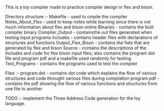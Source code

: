 This is a toy compiler made to practice compiler design in flex and bison.

Directory structure :-
    Makefile - used to cmpile the compiler
    Notes_About_Flex - used to keep notes while learning since there is not much information about flex and bison online
    Binaries - contains the built compiler binary
    Compiler_Output - containsthe out files generated when testing input programs
    Includes - contains header files with declarations of structures and functions
    Output_Flex_Bison - contains the fiels that are generated by flex and bison
    Source - contains the descriptions of the Includes and code for flex bison input files;
        also contains the program dot file and program pdf and a makefile used randomly for testing
    Test_Programs - contains the programs used to test the compiler

Files :-
    program.dot - contains dot code which explains the flow of various structures and code throught various files during compilation
    program.pdf - contains the pdf showing the flow of various funcitons and structures from one file to another

TODO :-
    implement the Three Address Code generation for the toy language.
